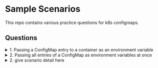 # Sample Scenarios

This repo contains various practice questions for k8s configmaps.

## Questions

<details><summary>1. Passing a ConfigMap entry to a container as an environment variable</summary>
  <p>
    
  ```
  apiVersion: v1
  kind: Pod
  metadata:
    name: <pod-name>
  spec:
    containers:
    - image: <image-name>
      env:
      - name: VARIABLE
        valueFrom:
        configMapKeyRef:
          name: <cm>
          key: <key name>
  ...
  ```
  </p>
</details>

<details><summary>2. Passing all entries of a ConfigMap as environment variables at once</summary>
  <p>
    
  ```
  apiVersion: v1
  kind: Pod
  metadata:
    name: <pod-name>
  spec:
    containers:
    - image: <image-name>
      **envFrom:
      - prefix: CONFIG_ (optional)
        configMapRef:
          name: <cm>
  ...
  ```
  </p>
</details>
    
<details><summary>2. give scenario detail here</summary>
  <p>
    
  ```
  kubectl get pv
  ```
  </p>
  </details>
